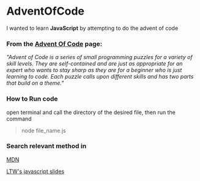# AdventOfCode

I wanted to learn **JavaScript** by attempting to do the advent of code 

### From the [Advent Of Code](https://adventofcode.com/about) page:


*"Advent of Code is a series of small programming puzzles for a variety of skill levels. They are self-contained and are just as appropriate for an expert who wants to stay sharp as they are for a beginner who is just learning to code. Each puzzle calls upon different skills and has two parts that build on a theme."*


### How to Run code

open terminal and call the directory of the desired file, then run the command

> node file_name.js


### Search relevant method in

[MDN](https://developer.mozilla.org/en-US/docs/Web/JavaScript/Reference/Global_Objects/String)

[LTW's javascript slides](https://web.fe.up.pt/~arestivo/presentation/javascript/)
